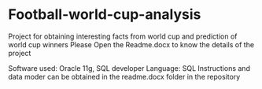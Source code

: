 Football-world-cup-analysis
===========================

Project for obtaining interesting facts from world cup and prediction of world cup winners
Please Open the Readme.docx to know the details of the project

Software used: Oracle 11g, SQL developer
Language: SQL
Instructions and data moder can be obtained in the readme.docx folder in the repository
